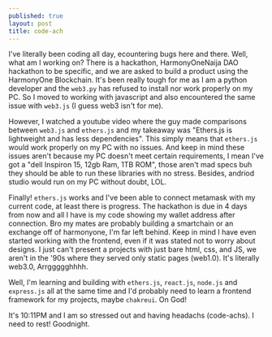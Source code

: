 ```yaml
---
published: true
layout: post
title: code-ach
---
```


I've literally been coding all day, ecountering bugs here and there. Well, what am I working on? There is a hackathon, HarmonyOneNaija DAO hackathon to be specific, and we are asked to build a product using the HarmonyOne Blockchain. It's been really tough for me as I am a python developer and the `web3.py` has refused to install nor work properly on my PC. So I moved to working with javascript and also encountered the same issue with `web3.js` (I guess web3 isn't for me). 


However, I watched a youtube video where the guy made comparisons between `web3.js` and `ethers.js` and my takeaway was "Ethers.js is lightweight and has less dependencies". This simply means that `ethers.js` would work properly on my PC with no issues. And keep in mind these issues aren't because my PC doesn't meet certain requirements, I mean I've got a "dell Inspiron 15, 12gb Ram, 1TB ROM", those aren't mad specs buh they should be able to run these libraries with no stress. Besides, andriod studio would run on my PC without doubt, LOL.



Finally! `ethers.js` works and I've been able to connect metamask with my current code, at least there is progress. The hackathon is due in 4 days from now and all I have is my code showing my wallet address after connection. Bro my mates are probably building a smartchain or an exchange off of harmonyone, I'm far left behind. Keep in mind I have even started working with the frontend, even if it was stated not to worry about designs. I just can't present a projects with just bare html, css, and JS, we aren't in the '90s where they served only static pages (web1.0). It's literally web3.0, Arrggggghhhh.



Well, I'm learning and building with `ethers.js`, `react.js`, `node.js` and `express.js` all at the same time and I'd probably need to learn a frontend framework for my projects, maybe `chakreui`. On God!

It's 10:11PM and I am so stressed out and having headachs (code-achs). I need to rest! Goodnight.
